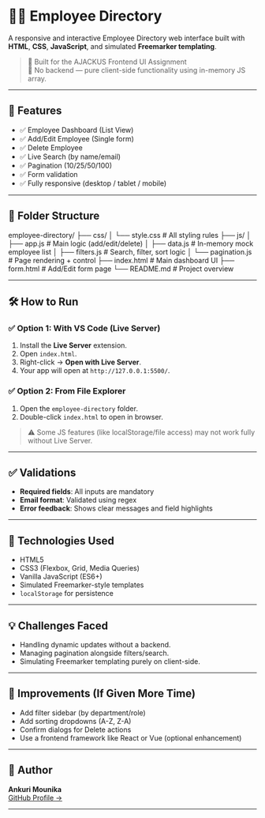 # 🧑‍💼 Employee Directory

A responsive and interactive Employee Directory web interface built with **HTML**, **CSS**, **JavaScript**, and simulated **Freemarker templating**.

> 📌 Built for the AJACKUS Frontend UI Assignment  
> 🎯 No backend — pure client-side functionality using in-memory JS array.

---

## 🚀 Features

- ✅ Employee Dashboard (List View)
- ✅ Add/Edit Employee (Single form)
- ✅ Delete Employee
- ✅ Live Search (by name/email)
- ✅ Pagination (10/25/50/100)
- ✅ Form validation
- ✅ Fully responsive (desktop / tablet / mobile)

---

## 📁 Folder Structure

employee-directory/
├── css/
│ └── style.css # All styling rules
├── js/
│ ├── app.js # Main logic (add/edit/delete)
│ ├── data.js # In-memory mock employee list
│ ├── filters.js # Search, filter, sort logic
│ └── pagination.js # Page rendering + control
├── index.html # Main dashboard UI
├── form.html # Add/Edit form page
└── README.md # Project overview


---

## 🛠️ How to Run

### ✅ Option 1: With VS Code (Live Server)
1. Install the **Live Server** extension.
2. Open `index.html`.
3. Right-click → **Open with Live Server**.
4. Your app will open at `http://127.0.0.1:5500/`.

### ✅ Option 2: From File Explorer
1. Open the `employee-directory` folder.
2. Double-click `index.html` to open in browser.
> ⚠️ Some JS features (like localStorage/file access) may not work fully without Live Server.

---


## ✅ Validations

- **Required fields**: All inputs are mandatory
- **Email format**: Validated using regex
- **Error feedback**: Shows clear messages and field highlights

---

## 🧪 Technologies Used

- HTML5
- CSS3 (Flexbox, Grid, Media Queries)
- Vanilla JavaScript (ES6+)
- Simulated Freemarker-style templates
- `localStorage` for persistence

---

## 💡 Challenges Faced

- Handling dynamic updates without a backend.
- Managing pagination alongside filters/search.
- Simulating Freemarker templating purely on client-side.

---

## 🚀 Improvements (If Given More Time)

- Add filter sidebar (by department/role)
- Add sorting dropdowns (A-Z, Z-A)
- Confirm dialogs for Delete actions
- Use a frontend framework like React or Vue (optional enhancement)

---

## 📌 Author

**Ankuri Mounika**  
[GitHub Profile →](https://github.com/AnkuriMounika)

---

